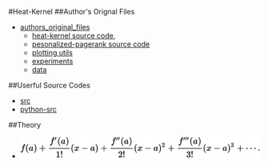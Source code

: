#Heat-Kernel
##Author's Orignal Files
- [authors_original_files](authors_original_files)
    - [heat-kernel source code](authors_original_files/src), 
    - [pesonalized-pagerank source code](authors_original_files/ppr_src)
    - [plotting utils](authors_original_files/plotting)
    - [experiments](authors_original_files/experiments)
    - [data](authors_original_files/data)
    
##Userful Source Codes
- [src](src_cpp_matlab)
- [python-src](src_python)    
    
##Theory 
- ![Taylor Expansion Formula](pic/taylor_expansion_formula.svg)